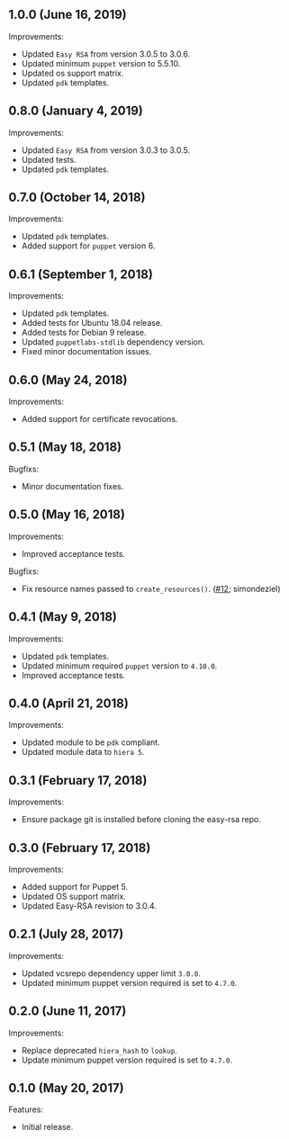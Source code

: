 ## 1.0.0 (June 16, 2019)

Improvements:

- Updated `Easy RSA` from version 3.0.5 to 3.0.6.
- Updated minimum `puppet` version to 5.5.10.
- Updated os support matrix.
- Updated `pdk` templates.

## 0.8.0 (January 4, 2019)

Improvements:

- Updated `Easy RSA` from version 3.0.3 to 3.0.5.
- Updated tests.
- Updated `pdk` templates.

## 0.7.0 (October 14, 2018)

Improvements:

- Updated `pdk` templates.
- Added support for `puppet` version 6.

## 0.6.1 (September 1, 2018)

Improvements:

- Updated `pdk` templates.
- Added tests for Ubuntu 18.04 release.
- Added tests for Debian 9 release.
- Updated `puppetlabs-stdlib` dependency version.
- Fixed minor documentation issues.

## 0.6.0 (May 24, 2018)

Improvements:

- Added support for certificate revocations.

## 0.5.1 (May 18, 2018)

Bugfixs:

- Minor documentation fixes.

## 0.5.0 (May 16, 2018)

Improvements:

- Improved acceptance tests.

Bugfixs:

- Fix resource names passed to `create_resources()`. ([#12](https://github.com/rehanone/puppet-easyrsa/pull/12); simondeziel)

## 0.4.1 (May 9, 2018)

Improvements:

- Updated `pdk` templates.
- Updated minimum required `puppet` version to `4.10.0`.
- Improved acceptance tests.

## 0.4.0 (April 21, 2018)

Improvements:

  - Updated module to be `pdk` compliant.
  - Updated module data to `hiera 5`.

## 0.3.1 (February 17, 2018)

Improvements:

  - Ensure package git is installed before cloning the easy-rsa repo.

## 0.3.0 (February 17, 2018)

Improvements:

  - Added support for Puppet 5.
  - Updated OS support matrix.
  - Updated Easy-RSA revision to 3.0.4.

## 0.2.1 (July 28, 2017)

Improvements:

  - Updated vcsrepo dependency upper limit `3.0.0`.
  - Updated minimum puppet version required is set to `4.7.0`.

## 0.2.0 (June 11, 2017)

Improvements:

  - Replace deprecated `hiera_hash` to `lookup`.
  - Update minimum puppet version required is set to `4.7.0`.

## 0.1.0 (May 20, 2017)

Features:

  - Initial release.

